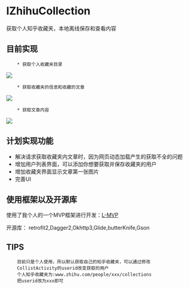 # IZhihuCollection
获取个人知乎收藏夹，本地离线保存和查看内容  


## 目前实现

        * 获取个人收藏夹目录
![](https://github.com/Liamql/IZhihuCollection/tree/master/demo/d1.png)

        * 获取收藏夹的信息和收藏的文章
![](https://github.com/Liamql/IZhihuCollection/tree/master/demo/d2.png)

        * 获取文章内容
![](https://github.com/Liamql/IZhihuCollection/tree/master/demo/d3.png)
  

## 计划实现功能

* 解决请求获取收藏夹内文章时，因为网页动态加载产生的获取不全的问题
* 增加用户列表界面，可以添加你想要获取并保存收藏夹的用户
* 增加收藏夹界面显示文章第一张图片
* 完善UI
  
  

## 使用框架以及开源库

使用了我个人的一个MVP框架进行开发：[L-MVP](https://github.com/Liamql/L-MVP)  

开源库： retrofit2,Dagger2,Okhttp3,Glide,butterKnife,Gson

## TIPS

        目前只是个人使用，所以默认获取自己的知乎收藏夹，可以通过修改
        CollistActivity的userid改变获取的用户
        个人知乎收藏夹为:www.zhihu.com/people/xxx/collections
        把userid改为xxx即可